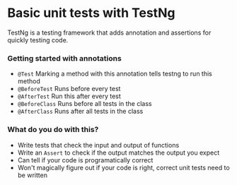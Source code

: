 # Basic unit tests with TestNg

TestNg is a testing framework that adds annotation and assertions for quickly testing code.

### Getting started with annotations
- `@Test` Marking a method with this annotation tells testng to run this method
- `@BeforeTest` Runs before every test
- `@AfterTest` Run this after every test
- `@BeforeClass` Runs before all tests in the class
- `@AfterClass` Runs after all tests in the class

### What do you do with this?
- Write tests that check the input and output of functions
- Write an `Assert` to check if the output matches the output you expect
- Can tell if your code is programatically correct
- Won't magically figure out if your code is right, correct unit tests need to be written